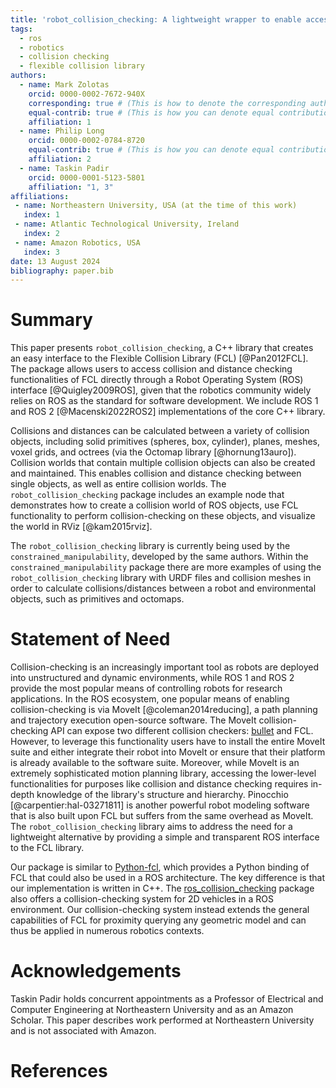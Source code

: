 ```yaml
---
title: 'robot_collision_checking: A lightweight wrapper to enable access to FCL (flexible collision library) via ROS and ROS 2'
tags:
  - ros
  - robotics
  - collision checking
  - flexible collision library
authors:
  - name: Mark Zolotas
    orcid: 0000-0002-7672-940X
    corresponding: true # (This is how to denote the corresponding author)
    equal-contrib: true # (This is how you can denote equal contributions between multiple authors)
    affiliation: 1
  - name: Philip Long
    orcid: 0000-0002-0784-8720
    equal-contrib: true # (This is how you can denote equal contributions between multiple authors)
    affiliation: 2
  - name: Taskin Padir
    orcid: 0000-0001-5123-5801
    affiliation: "1, 3"
affiliations:
 - name: Northeastern University, USA (at the time of this work)
   index: 1
 - name: Atlantic Technological University, Ireland
   index: 2
 - name: Amazon Robotics, USA
   index: 3
date: 13 August 2024
bibliography: paper.bib
---
```


# Summary
This paper presents `robot_collision_checking`, a C++ library that creates an easy interface to the Flexible Collision Library (FCL) [@Pan2012FCL]. The package allows users to access collision and distance checking functionalities of FCL directly through a Robot Operating System (ROS) interface [@Quigley2009ROS],  given that the robotics community widely relies on ROS as the standard for software development. We include ROS 1 and ROS 2 [@Macenski2022ROS2] implementations of the core C++ library.

Collisions and distances can be calculated between a variety of collision objects, including solid primitives (spheres, box, cylinder), planes, meshes, voxel grids, and octrees (via the Octomap library [@hornung13auro]). Collision worlds that contain multiple collision objects can also be created and maintained. This enables collision and distance checking between single objects, as well as entire collision worlds. The `robot_collision_checking` package includes an example node that demonstrates how to create a collision world of ROS objects, use FCL functionality to perform collision-checking on these objects, and visualize the world in RViz [@kam2015rviz].

The `robot_collision_checking` library is currently being used by the `constrained_manipulability`, developed by the same authors. Within the `constrained_manipulability` package there are more examples of using the `robot_collision_checking` library with URDF files and collision meshes in order to calculate collisions/distances between a robot and environmental objects, such as primitives and octomaps.   

# Statement of Need
Collision-checking is an increasingly important tool as robots are deployed into unstructured and dynamic environments, while ROS 1 and ROS 2 provide the most popular means of controlling robots for research applications. In the ROS ecosystem, one popular means of enabling collision-checking is via MoveIt [@coleman2014reducing], a path planning and trajectory execution open-source software. The MoveIt collision-checking API can expose two different collision checkers: [bullet](https://github.com/bulletphysics/bullet3) and FCL. However, to leverage this functionality users have to install the entire MoveIt suite and either integrate their robot into MoveIt or ensure that their platform is already available to the software suite. Moreover, while MoveIt is an extremely sophisticated motion planning library, accessing the lower-level functionalities for purposes like collision and distance checking requires in-depth knowledge of the library's structure and hierarchy. Pinocchio [@carpentier:hal-03271811] is another powerful robot modeling software that is also built upon FCL but suffers from the same overhead as MoveIt. The `robot_collision_checking` library aims to address the need for a lightweight alternative by providing a simple and transparent ROS interface to the FCL library. 

Our package is similar to [Python-fcl](https://github.com/BerkeleyAutomation/python-fcl), which provides a Python binding of FCL that could also be used in a ROS architecture. The key difference is that our implementation is written in C++. The [ros_collision_checking](https://github.com/CoFra-CaLa/ros_collision_detection) package also offers a collision-checking system for 2D vehicles in a ROS environment. Our collision-checking system instead extends the general capabilities of FCL for proximity querying any geometric model and can thus be applied in numerous robotics contexts.

# Acknowledgements
Taskin Padir holds concurrent appointments as a Professor of Electrical and Computer Engineering at Northeastern University and as an Amazon Scholar. This paper describes work performed at Northeastern University and is not associated with Amazon.

# References


